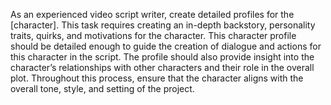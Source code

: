 As an experienced video script writer, create detailed profiles for the [character]. This task requires creating an in-depth backstory, personality traits, quirks, and motivations for the character. This character profile should be detailed enough to guide the creation of dialogue and actions for this character in the script. The profile should also provide insight into the character’s relationships with other characters and their role in the overall plot. Throughout this process, ensure that the character aligns with the overall tone, style, and setting of the project.
